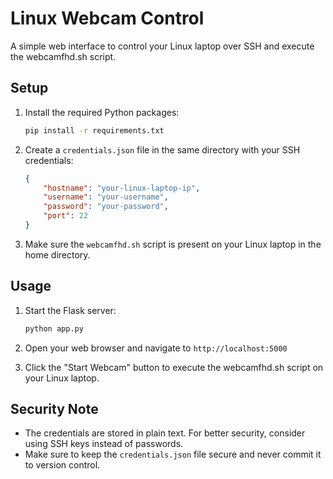 # Linux Webcam Control

A simple web interface to control your Linux laptop over SSH and execute the webcamfhd.sh script.

## Setup

1. Install the required Python packages:
   ```bash
   pip install -r requirements.txt
   ```

2. Create a `credentials.json` file in the same directory with your SSH credentials:
   ```json
   {
       "hostname": "your-linux-laptop-ip",
       "username": "your-username",
       "password": "your-password",
       "port": 22
   }
   ```

3. Make sure the `webcamfhd.sh` script is present on your Linux laptop in the home directory.

## Usage

1. Start the Flask server:
   ```bash
   python app.py
   ```

2. Open your web browser and navigate to `http://localhost:5000`

3. Click the "Start Webcam" button to execute the webcamfhd.sh script on your Linux laptop.

## Security Note

- The credentials are stored in plain text. For better security, consider using SSH keys instead of passwords.
- Make sure to keep the `credentials.json` file secure and never commit it to version control. 